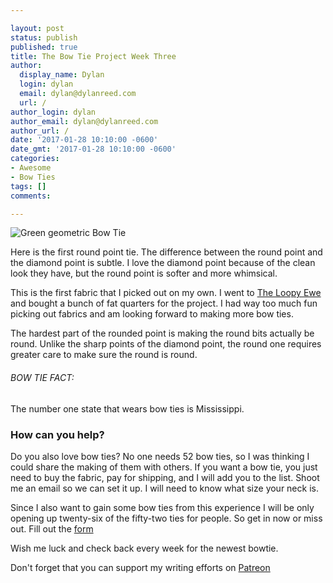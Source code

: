 ```yaml
---

layout: post
status: publish
published: true
title: The Bow Tie Project Week Three
author:
  display_name: Dylan
  login: dylan
  email: dylan@dylanreed.com
  url: /
author_login: dylan
author_email: dylan@dylanreed.com
author_url: /
date: '2017-01-28 10:10:00 -0600'
date_gmt: '2017-01-28 10:10:00 -0600'
categories:
- Awesome
- Bow Ties
tags: []
comments:

---
```


![Green geometric Bow Tie](https://raw.githubusercontent.com/dylanreed/dylanreed.com/gh-pages/Images/Bowtie-week-4.jpg)

Here is the first round point tie. The difference between the round point and the diamond point is subtle. I love the diamond point because of the clean look they have, but the round point is softer and more whimsical. 

This is the first fabric that I picked out on my own. I went to [The Loopy Ewe](http://theloopyewe.com) and bought a bunch of fat quarters for the project. I had way too much fun picking out fabrics and am looking forward to making more bow ties. 

The hardest part of the rounded point is making the round bits actually be round. Unlike the sharp points of the diamond point, the round one requires greater care to make sure the round is round. 

<h6>BOW TIE FACT:</h6>

The number one state that wears bow ties is Mississippi.

<h3>How can you help?</h3>

Do you also love bow ties? No one needs 52 bow ties, so I was thinking I could share the making of them with others. If you want a bow tie, you just need to buy the fabric, pay for shipping,  and I will add you to the list. Shoot me an email so we can set it up. I will need to know what size your neck is. 

Since I also want to gain some bow ties from this experience I will be only opening up twenty-six of the fifty-two ties for people. So get in now or miss out. Fill out the [form](http://dylan.la/2j1ogU3)

Wish me luck and check back every week for the newest bowtie.

Don't forget that you can support my writing efforts on [Patreon](https://www.patreon.com/dylanreed)




